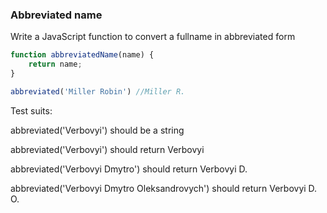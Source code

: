 ### Abbreviated name

Write a JavaScript function to convert a fullname in abbreviated form

```javascript
function abbreviatedName(name) {
    return name;
}

abbreviated('Miller Robin') //Miller R.

```

Test suits:

abbreviated('Verbovyi') should be a string

abbreviated('Verbovyi') should return Verbovyi

abbreviated('Verbovyi Dmytro') should return Verbovyi D.

abbreviated('Verbovyi Dmytro Oleksandrovych') should return Verbovyi D. O.
